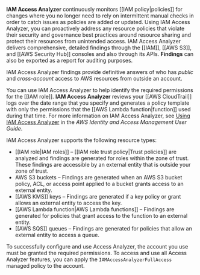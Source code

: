 **IAM Access Analyzer** continuously monitors [[IAM policy|policies]] for changes where you no longer need to rely on intermittent manual checks in order to catch issues as policies are added or updated. Using IAM Access Analyzer, you can proactively address any resource policies that violate their security and governance best practices around resource sharing and protect their resources from unintended access. IAM Access Analyzer delivers comprehensive, detailed findings through the [[IAM]], [[AWS S3]], and [[AWS Security Hub]] consoles and also through its APIs. **Findings** can also be exported as a report for auditing purposes. 

IAM Access Analyzer findings provide definitive answers of who has *public* and *cross-account* access to AWS resources from outside an account.

You can use IAM Access Analyzer to help identify the required permissions for the [[IAM role]]. **IAM Access Analyzer** reviews your [[AWS CloudTrail]] logs over the date range that you specify and generates a policy template with only the permissions that the [[AWS Lambda function|function]] used during that time. For more information on IAM Access Analyzer, see [Using IAM Access Analyzer](https://docs.aws.amazon.com/IAM/latest/UserGuide/what-is-access-analyzer.html) in the _AWS Identity and Access Management User Guide_.

IAM Access Analyzer supports the following resource types:

- [[IAM role|IAM roles]] – [[IAM role trust policy|Trust policies]] are analyzed and findings are generated for roles within the zone of trust. These findings are accessible by an external entity that is outside your zone of trust.
- AWS S3 buckets – Findings are generated when an AWS S3 bucket policy, ACL, or access point applied to a bucket grants access to an external entity.
- [[AWS KMS]] keys – Findings are generated if a key policy or grant allows an external entity to access the key.
- [[AWS Lambda function|AWS Lambda functions]] – Findings are generated for policies that grant access to the function to an external entity.
- [[AWS SQS]] queues – Findings are generated for policies that allow an external entity to access a queue.

To successfully configure and use Access Analyzer, the account you use must be granted the required permissions. To access and use all Access Analyzer features, you can apply the `IAMAccessAnalyzerFullAccess` managed policy to the account.

